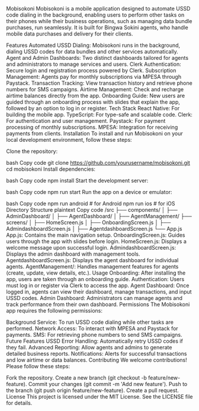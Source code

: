 Mobisokoni
Mobisokoni is a mobile application designed to automate USSD code dialing in the background, enabling users to perform other tasks on their phones while their business operations, such as managing data bundle purchases, run seamlessly. It is built for Bingwa Sokini agents, who handle mobile data purchases and delivery for their clients.

Features
Automated USSD Dialing: Mobisokoni runs in the background, dialing USSD codes for data bundles and other services automatically.
Agent and Admin Dashboards: Two distinct dashboards tailored for agents and administrators to manage services and users.
Clerk Authentication: Secure login and registration process powered by Clerk.
Subscription Management: Agents pay for monthly subscriptions via MPESA through Paystack.
Transaction Tracking: View transaction history and retrieve phone numbers for SMS campaigns.
Airtime Management: Check and recharge airtime balances directly from the app.
Onboarding Guide: New users are guided through an onboarding process with slides that explain the app, followed by an option to log in or register.
Tech Stack
React Native: For building the mobile app.
TypeScript: For type-safe and scalable code.
Clerk: For authentication and user management.
Paystack: For payment processing of monthly subscriptions.
MPESA: Integration for receiving payments from clients.
Installation
To install and run Mobisokoni on your local development environment, follow these steps:

Clone the repository:

bash
Copy code
git clone https://github.com/yourusername/mobisokoni.git
cd mobisokoni
Install dependencies:

bash
Copy code
npm install
Start the development server:

bash
Copy code
npm run start
Run the app on a device or emulator:

bash
Copy code
npm run android # for Android
npm run ios     # for iOS
Directory Structure
plaintext
Copy code
/src
  ├── components/
  │   ├── AdminDashboard/
  │   ├── AgentDashboard/
  │   ├── AgentManagement/
  ├── screens/
  │   ├── HomeScreen.js
  │   ├── OnboardingScreen.js
  │   ├── AdmindashboardScreen.js
  │   ├── AgentdashboardScreen.js
  └── App.js
App.js: Contains the main navigation setup.
OnboardingScreen.js: Guides users through the app with slides before login.
HomeScreen.js: Displays a welcome message upon successful login.
AdmindashboardScreen.js: Displays the admin dashboard with management tools.
AgentdashboardScreen.js: Displays the agent dashboard for individual agents.
AgentManagement/: Handles management features for agents (create, update, view details, etc.).
Usage
Onboarding: After installing the app, users are taken through an onboarding guide.
Authentication: Users must log in or register via Clerk to access the app.
Agent Dashboard: Once logged in, agents can view their dashboard, manage transactions, and input USSD codes.
Admin Dashboard: Administrators can manage agents and track performance from their own dashboard.
Permissions
The Mobisokoni app requires the following permissions:

Background Service: To run USSD code dialing while other tasks are performed.
Network Access: To interact with MPESA and Paystack for payments.
SMS: For retrieving phone numbers to send SMS campaigns.
Future Features
USSD Error Handling: Automatically retry USSD codes if they fail.
Advanced Reporting: Allow agents and admins to generate detailed business reports.
Notifications: Alerts for successful transactions and low airtime or data balances.
Contributing
We welcome contributions! Please follow these steps:

Fork the repository.
Create a new branch (git checkout -b feature/new-feature).
Commit your changes (git commit -m 'Add new feature').
Push to the branch (git push origin feature/new-feature).
Create a pull request.
License
This project is licensed under the MIT License. See the LICENSE file for details.
